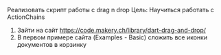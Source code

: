Реализовать скрипт работы с drag n drop
Цель: Научиться работать с ActionChains
1. Зайти на сайт https://code.makery.ch/library/dart-drag-and-drop/
2. В первом примере сайта (Examples - Basic) сложить все иконки документов в корзинку 